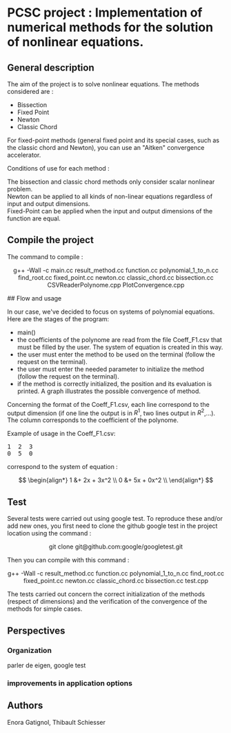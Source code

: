 # PCSC project : Implementation of numerical methods for the solution of nonlinear equations.

## General description
The aim of the project is to solve nonlinear equations. The methods considered are :
- Bissection
- Fixed Point
- Newton
- Classic Chord
  
For fixed-point methods (general fixed point and its special cases, such as the classic chord and Newton), you can use an "Aitken" convergence accelerator. 

Conditions of use for each method :

The bissection and classic chord methods only consider scalar nonlinear problem.\
Newton can be applied to all kinds of non-linear equations regardless of input and output dimensions.\
Fixed-Point can be applied when the input and output dimensions of the function are equal.

## Compile the project

The command to compile :
<p align="center">
  g++ -Wall -c main.cc result_method.cc function.cc polynomial_1_to_n.cc find_root.cc fixed_point.cc newton.cc classic_chord.cc bissection.cc CSVReaderPolynome.cpp PlotConvergence.cpp
</p>
## Flow and usage

In our case, we've decided to focus on systems of polynomial equations.
Here are the stages of the program:

- main()
- the coefficients of the polynome are read from the file Coeff_F1.csv that must be filled by the user. The system of equation is created in this way.
- the user must enter the method to be used on the terminal (follow the request on the terminal).
- the user must enter the needed parameter to initialize the method (follow the request on the terminal).
- if the method is correctly initialized, the position and its evaluation is printed. A graph illustrates the possible convergence of method.

Concerning the format of the Coeff_F1.csv, each line correspond to the output dimension (if one line the output is in $R^1$, two lines output in $R^2$,...). The column corresponds to the coefficient of the polynome.

Example of usage in the Coeff_F1.csv:

<pre>
1  2  3
0  5  0
</pre>

correspond to the system of equation :

$$
\begin{align*}
1 &+ 2x + 3x^2 \\
0 &+ 5x + 0x^2 \\
\end{align*}
$$
## Test
Several tests were carried out using google test. To reproduce these and/or add new ones, you first need to clone the github google test in the project location using the command :

<p align="center">
  git clone git@github.com:google/googletest.git
</p>
Then you can compile with this command :


<p align="center">
  g++ -Wall -c result_method.cc function.cc polynomial_1_to_n.cc find_root.cc fixed_point.cc newton.cc classic_chord.cc bissection.cc test.cpp
</p>

The tests carried out concern the correct initialization of the methods (respect of dimensions) and the verification of the convergence of the methods for simple cases.

## Perspectives

### Organization
parler de eigen, google test 
### improvements in application options


## Authors
Enora Gatignol, Thibault Schiesser

